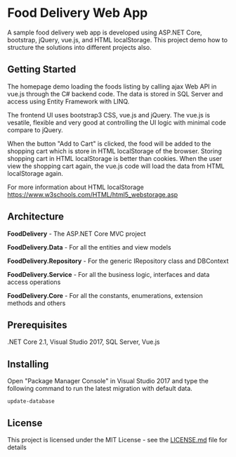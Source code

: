 # Food Delivery Web App
A sample food delivery web app is developed using ASP.NET Core, bootstrap, jQuery, vue.js, and HTML localStorage. This project demo how to structure the solutions into different projects also.

## Getting Started
The homepage demo loading the foods listing by calling ajax Web API in vue.js through the C# backend code. The data is stored in SQL Server and access using Entity Framework with LINQ. 

The frontend UI uses bootstrap3 CSS, vue.js and jQuery. The vue.js is vesatile, flexible and very good at controlling the UI logic with minimal code compare to jQuery.

When the button "Add to Cart" is clicked, the food will be added to the shopping cart which is store in HTML localStorage of the browser. Storing shopping cart in HTML localStorage is better than cookies. When the user view the shopping cart again, the vue.js code will load the data from HTML localStorage again. 

For more information about HTML localStorage https://www.w3schools.com/HTML/html5_webstorage.asp

## Architecture
**FoodDelivery** - The ASP.NET Core MVC project 

**FoodDelivery.Data** - For all the entities and view models

**FoodDelivery.Repository** - For the generic IRepository class and DBContext

**FoodDelivery.Service** - For all the business logic, interfaces and data access operations

**FoodDelivery.Core** - For all the constants, enumerations, extension methods and others

## Prerequisites
.NET Core 2.1, Visual Studio 2017, SQL Server, Vue.js

## Installing
Open "Package Manager Console" in Visual Studio 2017 and type the following command to run the latest migration with default data.

```
update-database
```

## License

This project is licensed under the MIT License - see the [LICENSE.md](https://github.com/alvinlimcode/FoodDelivery/blob/master/LICENSE) file for details
